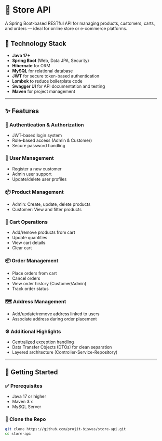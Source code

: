# 🏪 Store API

A Spring Boot-based RESTful API for managing products, customers, carts, and orders — ideal for online store or e-commerce platforms.

## 🔧 Technology Stack

- **Java 17+**
- **Spring Boot** (Web, Data JPA, Security)
- **Hibernate** for ORM
- **MySQL** for relational database
- **JWT** for secure token-based authentication
- **Lombok** to reduce boilerplate code
- **Swagger UI** for API documentation and testing
- **Maven** for project management

---

## ✨ Features

### 🔐 Authentication & Authorization
- JWT-based login system
- Role-based access (Admin & Customer)
- Secure password handling

### 👤 User Management
- Register a new customer
- Admin user support
- Update/delete user profiles

### 📦 Product Management
- Admin: Create, update, delete products
- Customer: View and filter products

### 🛒 Cart Operations
- Add/remove products from cart
- Update quantities
- View cart details
- Clear cart

### 📦 Order Management
- Place orders from cart
- Cancel orders
- View order history (Customer/Admin)
- Track order status

### 🗺️ Address Management
- Add/update/remove address linked to users
- Associate address during order placement

### ⚙️ Additional Highlights
- Centralized exception handling
- Data Transfer Objects (DTOs) for clean separation
- Layered architecture (Controller-Service-Repository)

---

## 🚀 Getting Started

### ✅ Prerequisites

- Java 17 or higher
- Maven 3.x
- MySQL Server

### 📁 Clone the Repo

```bash
git clone https://github.com/projit-biswas/store-api.git
cd store-api
